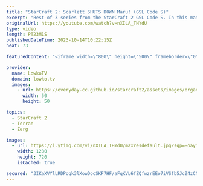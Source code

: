 ```yaml
---
title: "StarCraft 2: Scarlett SHUTS DOWN Maru! (GSL Code S)"
excerpt: "Best-of-3 series from the StarCraft 2 GSL Code S. In this match between Maru (Terran) and Scarlett (Zerg), Maru decides to play hyper aggressive games of StarCraft 2. Going for both two and three Command Center all-ins. Support my work: https://patreon.com/lowkotv Lowko Merch: https://lowko.shop  My"
originalUrl: https://youtube.com/watch?v=nXILA_THYdU
type: video
length: PT23M1S
publishedDateTime: 2023-10-14T10:22:15Z
heat: 73

featuredContent: "<iframe width=\"800\" height=\"500\" frameborder=\"0\" src=\"https://www.youtube.com/embed/nXILA_THYdU\" allow=\"accelerometer; autoplay; encrypted-media; gyroscope; picture-in-picture\" allowfullscreen></iframe>"

provider:
  name: LowkoTV
  domain: lowko.tv
  images:
    - url: https://everyday-cc.github.io/starcraft2/assets/images/organizations/lowko.tv-50x50.jpg
      width: 50
      height: 50

topics:
  - StarCraft 2
  - Terran
  - Zerg

images:
  - url: https://i.ytimg.com/vi/nXILA_THYdU/maxresdefault.jpg?sqp=-oaymwEmCIAKENAF8quKqQMa8AEB-AH-CYAC0AWKAgwIABABGDkgWihlMA8=&rs=AOn4CLDQbt76xF0tifXpVl_LGuMPz5EwXQ
    width: 1280
    height: 720
    isCached: true

secured: "3IKaXVYlLRDPoqk3lXowDocSKF7HF/aFqKVL6fZQfwzrEEo7iVSfb5JcZ4zCNq4IjFGHVIfOmw82I+IbwBxz4oTFOA50YqRBEbDgFQr5qBt9ch6hyAZVWV0Ux4aaQK9JrJg7wUvcs5NU7F4N1dMDxkcPoShK6xFGqwxW8Klc9fHCsQIRb1LBo8evjxNl/p0rMmbERNsDK8fIM4F9qMc14v1X37Sqzzf4eMPrqK+dhStx436+Vgo8+gAkHR0Ffpr0CF+2SdiKtGMV78rwsB4I3Lq3scjbTWo4AQ3sEXEysxy6EAikmUUDXrGQio+cqW6pCR79A1alwWLD3HA8/yWYPtWjbtxFHifrnLzE17W57SP51xw1lepSXAAD4S0AL+Tn3zUWVa3dK5P7a9IytESpjOwTY7nT288EloNoc4cuaOE=;ZPYfTmXA/ffs72+FlMpWzA=="
---
```


